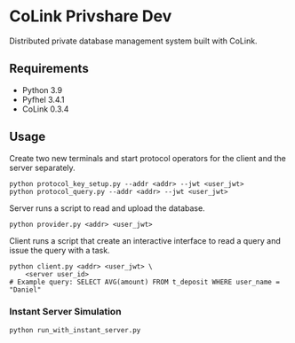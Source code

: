# CoLink Privshare Dev

Distributed private database management system built with CoLink.

## Requirements

+ Python 3.9
+ Pyfhel 3.4.1
+ CoLink 0.3.4

## Usage

Create two new terminals and start protocol operators for the client and the server separately.

```shell
python protocol_key_setup.py --addr <addr> --jwt <user_jwt>
python protocol_query.py --addr <addr> --jwt <user_jwt>
```

Server runs a script to read and upload the database.

```shell
python provider.py <addr> <user_jwt>
```

Client runs a script that create an interactive interface to read a query and issue the query with a task.

```shell
python client.py <addr> <user_jwt> \
    <server user_id>
# Example query: SELECT AVG(amount) FROM t_deposit WHERE user_name = "Daniel"
```

### Instant Server Simulation

```shell
python run_with_instant_server.py
```